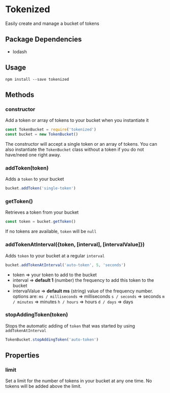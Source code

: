 Tokenized
=========

Easily create and manage a bucket of tokens

## Package Dependencies
* lodash

## Usage
`npm install --save tokenized`

## Methods

### constructor
Add a token or array of tokens to your bucket when you instantiate it
```javascript
const TokenBucket = require('tokenized')
const bucket = new TokenBucket()
```
The constructor will accept a single token or an array of tokens.  You can also instantiate
the `TokenBucket` class without a token if you do not have/need one right away.

### addToken(token)
Adds a `token` to your bucket
```javascript
bucket.addToken('single-token')
```
### getToken()
Retrieves a token from your bucket
```javascript
const token = bucket.getToken()
```
If no tokens are available, `token` will be `null`

### addTokenAtInterval({token, [interval], [intervalValue]})
Adds `token` to your bucket at a regular `interval`
```javascript
bucket.addTokenAtInterval('auto-token', 5, 'seconds')
```
* token => your token to add to the bucket
* interval => **default 1** (number) the frequency to add this token to the bucket
* intervalValue => **default ms** (string) value of the frequency number. options are:
`ms / milliseconds` => milliseconds
`s / seconds` => seconds
`m / minutes` => minutes
`h / hours` => hours
`d / days` => days

### stopAddingToken(token)
Stops the automatic adding of `token` that was started by using `addTokenAtInterval`
```javascript
TokenBucket.stopAddingToken('auto-token')
```

## Properties

### limit
Set a limit for the number of tokens in your bucket at any one time.  No tokens will be added above the limit.